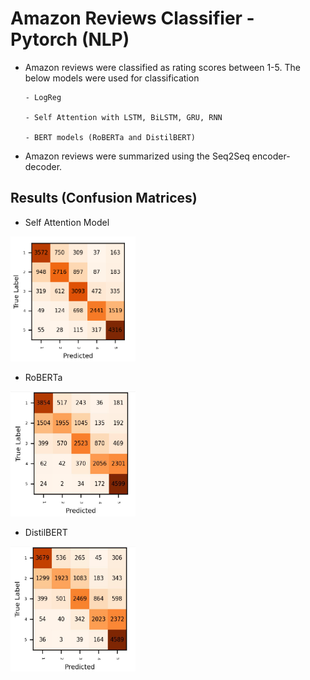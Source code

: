 # Amazon Reviews Classifier - Pytorch (NLP)

- Amazon reviews were classified as rating scores between 1-5.
    The below models were used for classification
  
      - LogReg
  
      - Self Attention with LSTM, BiLSTM, GRU, RNN
  
      - BERT models (RoBERTa and DistilBERT)

- Amazon reviews were summarized using the Seq2Seq encoder-decoder.
  
  
  
  
## Results (Confusion Matrices)
  
  
  - Self Attention Model
  
  
  <img src="confself.PNG" width="200" height="200"/>


  
  - RoBERTa 
  
  
  <img src="roberta.PNG" width="200" height="200"/>

  
  
  - DistilBERT
  
  
   <img src="distilbert.PNG" width="200" height="200"/>

  
  

  
  
